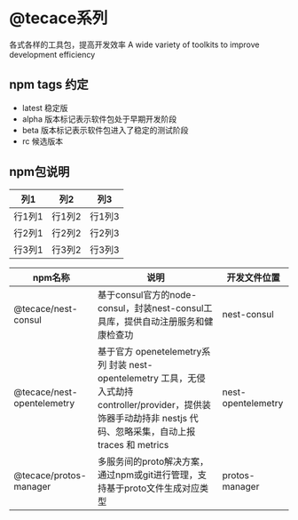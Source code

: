 # @tecace系列

各式各样的工具包，提高开发效率 A wide variety of toolkits to improve development efficiency

## npm tags 约定
- latest 稳定版
- alpha 版本标记表示软件包处于早期开发阶段
- beta 版本标记表示软件包进入了稳定的测试阶段
- rc 候选版本

## npm包说明

|列1|列2|列3|
|---|---|---|
|行1列1|行1列2|行1列3|
|行2列1|行2列2|行2列3|
|行3列1|行3列2|行3列3|


| npm名称 | 说明 | 开发文件位置 |
| ----------------- | ----------------- | ----------------- | 
| @tecace/nest-consul | 基于consul官方的node-consul，封装nest-consul工具库，提供自动注册服务和健康检查功 | nest-consul  |
| @tecace/nest-opentelemetry | 基于官方 openetelemetry系列 封装 nest-opentelemetry 工具，无侵入式劫持 controller/provider，提供装饰器手动劫持非 nestjs 代码、忽略采集，自动上报 traces 和 metrics | nest-opentelemetry  |
| @tecace/protos-manager | 多服务间的proto解决方案，通过npm或git进行管理，支持基于proto文件生成对应类型 | protos-manager  |
